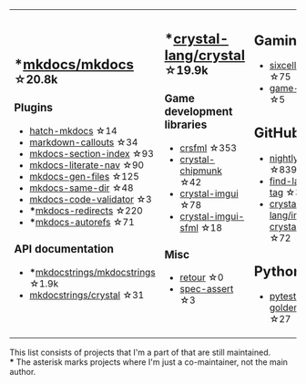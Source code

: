 <table><tr><td>

## **\***[mkdocs/mkdocs](https://github.com/mkdocs/mkdocs) <sup>☆20.8k</sup>

### Plugins

* [hatch-mkdocs](https://github.com/mkdocs/hatch-mkdocs) ☆14
* [markdown-callouts](https://github.com/oprypin/markdown-callouts) ☆34
* [mkdocs-section-index](https://github.com/oprypin/mkdocs-section-index) ☆93
* [mkdocs-literate-nav](https://github.com/oprypin/mkdocs-literate-nav) ☆90
* [mkdocs-gen-files](https://github.com/oprypin/mkdocs-gen-files) ☆125
* [mkdocs-same-dir](https://github.com/oprypin/mkdocs-same-dir) ☆48
* [mkdocs-code-validator](https://github.com/oprypin/mkdocs-code-validator) ☆3
* **\***[mkdocs-redirects](https://github.com/mkdocs/mkdocs-redirects) ☆220
* **\***[mkdocs-autorefs](https://github.com/mkdocstrings/autorefs) ☆71

### API documentation

* **\***[mkdocstrings/mkdocstrings](https://github.com/mkdocstrings/mkdocstrings) ☆1.9k
* [mkdocstrings/crystal](https://github.com/mkdocstrings/crystal) ☆31

</td><td>

## **\***[crystal-lang/crystal](https://github.com/crystal-lang/crystal) <sup>☆19.9k</sup>

### Game development libraries

* [crsfml](https://github.com/oprypin/crsfml) ☆353
* [crystal-chipmunk](https://github.com/oprypin/crystal-chipmunk) ☆42
* [crystal-imgui](https://github.com/oprypin/crystal-imgui) ☆78
* [crystal-imgui-sfml](https://github.com/oprypin/crystal-imgui-sfml) ☆18

### Misc

* [retour](https://github.com/oprypin/retour) ☆0
* [spec-assert](https://github.com/oprypin/spec-assert) ☆3
  
&nbsp;

</td><td>

## Gaming

* [sixcells](https://github.com/oprypin/sixcells) ☆75
* [game-bots](https://github.com/oprypin/game-bots) ☆5

## GitHub

* [nightly.link](https://github.com/oprypin/nightly.link) ☆839
* [find-latest-tag](https://github.com/oprypin/find-latest-tag) ☆35
* [crystal-lang/install-crystal](https://github.com/crystal-lang/install-crystal) ☆72

## Python

* [pytest-golden](https://github.com/oprypin/pytest-golden) ☆27

</tr></table>

This list consists of projects that I'm a part of that are still maintained.  
**\*** The asterisk marks projects where I'm just a co-maintainer, not the main author.
